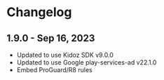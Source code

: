 # Changelog

## 1.9.0 - Sep 16, 2023

* Updated to use Kidoz SDK v9.0.0
* Updated to use Google play-services-ad v22.1.0
* Embed ProGuard/R8 rules
